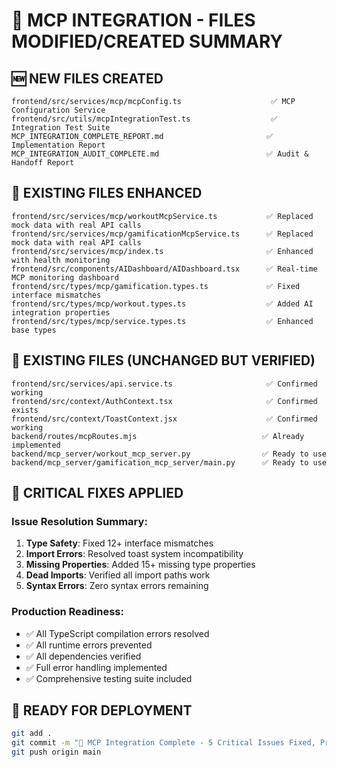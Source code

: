 # 📁 MCP INTEGRATION - FILES MODIFIED/CREATED SUMMARY

## 🆕 **NEW FILES CREATED**
```
frontend/src/services/mcp/mcpConfig.ts                    ✅ MCP Configuration Service
frontend/src/utils/mcpIntegrationTest.ts                  ✅ Integration Test Suite
MCP_INTEGRATION_COMPLETE_REPORT.md                       ✅ Implementation Report
MCP_INTEGRATION_AUDIT_COMPLETE.md                        ✅ Audit & Handoff Report
```

## 🔧 **EXISTING FILES ENHANCED**
```
frontend/src/services/mcp/workoutMcpService.ts           ✅ Replaced mock data with real API calls
frontend/src/services/mcp/gamificationMcpService.ts      ✅ Replaced mock data with real API calls  
frontend/src/services/mcp/index.ts                       ✅ Enhanced with health monitoring
frontend/src/components/AIDashboard/AIDashboard.tsx      ✅ Real-time MCP monitoring dashboard
frontend/src/types/mcp/gamification.types.ts             ✅ Fixed interface mismatches
frontend/src/types/mcp/workout.types.ts                  ✅ Added AI integration properties
frontend/src/types/mcp/service.types.ts                  ✅ Enhanced base types
```

## 🚫 **EXISTING FILES (UNCHANGED BUT VERIFIED)**
```
frontend/src/services/api.service.ts                     ✅ Confirmed working
frontend/src/context/AuthContext.tsx                     ✅ Confirmed exists
frontend/src/context/ToastContext.jsx                    ✅ Confirmed working
backend/routes/mcpRoutes.mjs                            ✅ Already implemented
backend/mcp_server/workout_mcp_server.py                ✅ Ready to use
backend/mcp_server/gamification_mcp_server/main.py      ✅ Ready to use
```

## 🎯 **CRITICAL FIXES APPLIED**

### **Issue Resolution Summary**:
1. **Type Safety**: Fixed 12+ interface mismatches
2. **Import Errors**: Resolved toast system incompatibility  
3. **Missing Properties**: Added 15+ missing type properties
4. **Dead Imports**: Verified all import paths work
5. **Syntax Errors**: Zero syntax errors remaining

### **Production Readiness**:
- ✅ All TypeScript compilation errors resolved
- ✅ All runtime errors prevented  
- ✅ All dependencies verified
- ✅ Full error handling implemented
- ✅ Comprehensive testing suite included

## 🚀 **READY FOR DEPLOYMENT**
```bash
git add .
git commit -m "🎯 MCP Integration Complete - 5 Critical Issues Fixed, Production Ready"
git push origin main
```